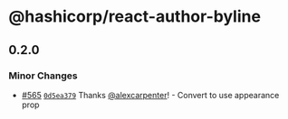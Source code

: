 # @hashicorp/react-author-byline

## 0.2.0

### Minor Changes

- [#565](https://github.com/hashicorp/react-components/pull/565) [`0d5ea379`](https://github.com/hashicorp/react-components/commit/0d5ea379926e6f261aecf7611d2358a3ef73d28d) Thanks [@alexcarpenter](https://github.com/alexcarpenter)! - Convert to use appearance prop
